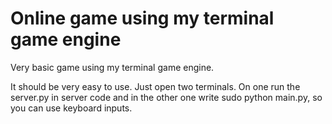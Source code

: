 # Online game using my terminal game engine

Very basic game using my terminal game engine. 

It should be very easy to use. Just open two terminals. On one run the server.py in server code and in the other one write sudo python main.py, so you can use keyboard inputs. 
